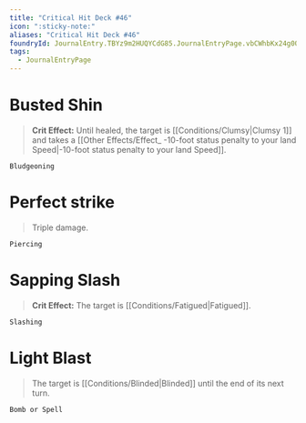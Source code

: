 ```yaml
---
title: "Critical Hit Deck #46"
icon: ":sticky-note:"
aliases: "Critical Hit Deck #46"
foundryId: JournalEntry.TBYz9m2HUQYCdG85.JournalEntryPage.vbCWhbKx24g0Q40U
tags:
  - JournalEntryPage
---
```

# Busted Shin

> **Crit Effect:** Until healed, the target is [[Conditions/Clumsy|Clumsy 1]] and takes a [[Other Effects/Effect_ -10-foot status penalty to your land Speed|-10-foot status penalty to your land Speed]].

`Bludgeoning`

# Perfect strike

> Triple damage.

`Piercing`

# Sapping Slash

> **Crit Effect:** The target is [[Conditions/Fatigued|Fatigued]].

`Slashing`

# Light Blast

> The target is [[Conditions/Blinded|Blinded]] until the end of its next turn.

`Bomb or Spell`